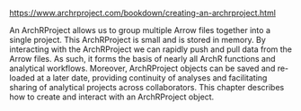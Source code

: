 https://www.archrproject.com/bookdown/creating-an-archrproject.html

An ArchRProject allows us to group multiple Arrow files together into a single project. This ArchRProject is small and is stored in memory. By interacting with the ArchRProject we can rapidly push and pull data from the Arrow files. As such, it forms the basis of nearly all ArchR functions and analytical workflows. Moreover, ArchRProject objects can be saved and re-loaded at a later date, providing continuity of analyses and facilitating sharing of analytical projects across collaborators. This chapter describes how to create and interact with an ArchRProject object.
